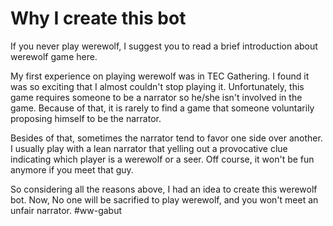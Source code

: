 
# Why I create this bot
If you never play werewolf, I suggest you to read a brief introduction about werewolf game here.

My first experience on playing werewolf was in TEC Gathering. I found it was so exciting that I almost couldn't stop playing it. Unfortunately, this game requires someone to be a narrator so he/she isn't involved in the game. Because of that, it is rarely to find a game that someone voluntarily proposing himself to be the narrator.

Besides of that, sometimes the narrator tend to favor one side over another. I usually play with a lean narrator that yelling out a provocative clue indicating which player is a werewolf or a seer. Off course, it won't be fun anymore if you meet that guy.

So considering all the reasons above, I had an idea to create this werewolf bot. Now, No one will be sacrified to play werewolf, and you won't meet an unfair narrator. 
#ww-gabut
